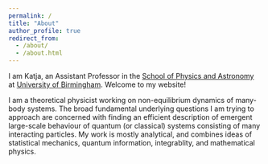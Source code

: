 ```yaml
---
permalink: /
title: "About"
author_profile: true
redirect_from: 
  - /about/
  - /about.html
---
```


I am Katja, an Assistant Professor in the [School of Physics and Astronomy](https://www.birmingham.ac.uk/schools/physics) at [University of Birmingham](https://www.birmingham.ac.uk/). Welcome to my website!

I am a theoretical physicist working on non-equilibrium dynamics of many-body systems. The broad fundamental underlying questions I am trying to approach are concerned with finding an efficient description of emergent large-scale behaviour of quantum (or classical) systems consisting of many interacting particles. My work is mostly analytical, and combines ideas of statistical mechanics, quantum information, integrablity, and mathematical physics. 
